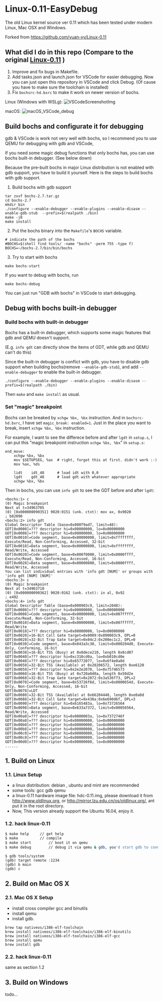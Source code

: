 Linux-0.11-EasyDebug
==========

The old Linux kernel source ver 0.11 which has been tested under modern Linux,  Mac OSX and Windows.

Forked from https://github.com/yuan-xy/Linux-0.11

## What did I do in this repo (Compare to the original [Linux-0.11](https://github.com/yuan-xy/Linux-0.11) )
1. Improve and fix bugs in Makefile.
2. Add tasks.json and launch.json for VSCode for easier debugging. Now you can just open this repository in VSCode and click Debug. (Of cause you have to make sure the toolchain is installed)
3. Fix `bochsrc-hd.bxrc` to make it work on newer version of bochs.

Linux (Windows with WSLg):
![VSCodeScreenshotImg](https://github.com/liyafe1997/Linux-0.11-EasyDebug/assets/18359157/7c0cf92d-4650-4fdb-88fb-e1443fe012a0)

macOS:
![macOS_VSCode_debug](https://github.com/liyafe1997/Linux-0.11-EasyDebug/assets/18359157/2ec5caa6-b329-478a-8b2e-950a6e8b68d4)

## Build bochs and configurate it for debugging
gdb & VSCode is work not very well with bochs, so I recommend you to use QEMU for debugging with gdb and VSCode,

If you need some magic debug functions that only bochs has, you can use bochs built-in debugger. (See below down)

Because the pre-built bochs in major Linux distribution is not enabled with gdb support, you have to build it yourself.
Here is the steps to build bochs with gdb support.

1. Build bochs with gdb support
```
tar zxvf bochs-2.7.tar.gz
cd bochs-2.7
mkdir bin
./configure --enable-debugger --enable-plugins --enable-disasm --enable-gdb-stub  --prefix=$(realpath ./bin)
make -j8
make install
```
2. Put the bochs binary into the `Makefile`'s `BOCHS` variable.
```
# indicate the path of the bochs
#BOCHS=$(shell find tools/ -name "bochs" -perm 755 -type f)
BOCHS=~/bochs-2.7/bin/bin/bochs
```

3. Try to start with bochs
```
make bochs-start
```
If you want to debug with bochs, run
```
make bochs-debug
```
You can just run "GDB with bochs" in VSCode to start debugging.

## Debug with bochs built-in debugger
### Build bochs with built-in debugger
Bochs has a built-in debugger, which supports some magic features that gdb and QEMU doesn't support.

(E.g. `info gdt` can directly show the items of GDT, while gdb and QEMU can't do this)

Since the built-in debugger is conflict with gdb, you have to disable gdb support when building bochs(remove `--enable-gdb-stub`), and add `--enable-debugger` to enable the built-in debugger.
```
./configure --enable-debugger --enable-plugins --enable-disasm --prefix=$(realpath ./bin)
```
Then `make` and `make install` as usual.

### Set "magic" breakpoint
Bochs can be breaked by `xchgw %bx, %bx` instruction. And in `bochsrc-hd.bxrc`, I have set `magic_break: enabled=1`.
Just in the place you want to break, insert `xchgw %bx, %bx` instruction.

For example, I want to see the differece before and after `lgdt` in `setup.s`, I can put this "magic breakpoint instruction `xchgw %bx, %bx`" in `setup.s`:

```
end_move:
	xchgw %bx, %bx
	mov	$SETUPSEG, %ax	# right, forgot this at first. didn't work :-)
	mov	%ax, %ds
	
	lidt	idt_48		# load idt with 0,0
	lgdt	gdt_48		# load gdt with whatever appropriate
	xchgw %bx, %bx
```

Then in bochs, you can use `info gdt` to see the GDT before and after `lgdt`:

```
<bochs:1> c
(0) Magic breakpoint
Next at t=34963705
(0) [0x000000090351] 9020:0151 (unk. ctxt): mov ax, 0x9020            ; b82090
<bochs:2> info gdt
Global Descriptor Table (base=0x000f9ad7, limit=48):
GDT[0x0000]=??? descriptor hi=0x00000000, lo=0x00000000
GDT[0x0008]=??? descriptor hi=0x00000000, lo=0x00000000
GDT[0x0010]=Code segment, base=0x00000000, limit=0xffffffff, Execute/Read, Non-Conforming, Accessed, 32-bit
GDT[0x0018]=Data segment, base=0x00000000, limit=0xffffffff, Read/Write, Accessed
GDT[0x0020]=Code segment, base=0x000f0000, limit=0x0000ffff, Execute/Read, Non-Conforming, Accessed, 16-bit
GDT[0x0028]=Data segment, base=0x00000000, limit=0x0000ffff, Read/Write, Accessed
You can list individual entries with 'info gdt [NUM]' or groups with 'info gdt [NUM] [NUM]'
<bochs:3> c
(0) Magic breakpoint
Next at t=34963710
(0) [0x000000090362] 9020:0162 (unk. ctxt): in al, 0x92               ; e492
<bochs:4> info gdt
Global Descriptor Table (base=0x000903c9, limit=2048):
GDT[0x0000]=??? descriptor hi=0x00000000, lo=0x00000000
GDT[0x0008]=Code segment, base=0x00000000, limit=0x007fffff, Execute/Read, Non-Conforming, 32-bit
GDT[0x0010]=Data segment, base=0x00000000, limit=0x007fffff, Read/Write
GDT[0x0018]=??? descriptor hi=0x08000000, lo=0x00000000
GDT[0x0020]=16-Bit Call Gate target=0x0009:0x890003c9, DPL=0
GDT[0x0028]=32-Bit Trap Gate target=0x04c2:0x200ec1c2, DPL=0
GDT[0x0030]=Code segment, base=0x043a3c30, limit=0x000204d0, Execute-Only, Conforming, 16-bit
GDT[0x0038]=16-Bit TSS (Busy) at 0x0dece210, length 0x8cd07
GDT[0x0040]=??? descriptor hi=0xc310cd0a, lo=0xb010cd0e
GDT[0x0048]=??? descriptor hi=0x65772077, lo=0x6f4e0a0d
GDT[0x0050]=32-Bit TSS (Available) at 0x20206572, length 0xe6120
GDT[0x0058]=??? descriptor hi=0x2e2e2070, lo=0x75746573
GDT[0x0060]=16-Bit TSS (Busy) at 0x720a0d0a, length 0x50d2e
GDT[0x0068]=32-Bit Trap Gate target=0x2072:0x3a536f73, DPL=2
GDT[0x0070]=Code segment, base=0x53726f6d, limit=0x0000654d, Execute-Only, Non-Conforming, Accessed, 16-bit
GDT[0x0078]=LDT
GDT[0x0080]=32-Bit TSS (Available) at 0x66204448, length 0xe0a0d
GDT[0x0088]=32-Bit Call Gate target=0x430a:0x6e690d6f, DPL=3
GDT[0x0090]=??? descriptor hi=0x6165483a, lo=0x73726564
GDT[0x0098]=Data segment, base=0x633a7372, limit=0x00056564, Read/Write, Accessed
GDT[0x00a0]=??? descriptor hi=0x0000003a, lo=0x7372746f
GDT[0x00a8]=??? descriptor hi=0x00000000, lo=0x00000000
GDT[0x00b0]=??? descriptor hi=0x00000000, lo=0x00000000
GDT[0x00b8]=??? descriptor hi=0x00000000, lo=0x00000000
GDT[0x00c0]=??? descriptor hi=0x00000000, lo=0x00000000
GDT[0x00c8]=??? descriptor hi=0x00000000, lo=0x00000000
GDT[0x00d0]=??? descriptor hi=0x00000000, lo=0x00000000
......
```

## 1. Build on Linux

### 1.1. Linux Setup

* a linux distribution: debian , ubuntu and mint are recommended
* some tools: gcc gdb qemu
* a linux-0.11 hardware image file: hdc-0.11.img, please download it from http://www.oldlinux.org, or http://mirror.lzu.edu.cn/os/oldlinux.org/, ant put it in the root directory.
* Now, This version already support the Ubuntu 16.04, enjoy it.

### 1.2. hack linux-0.11
```bash
$ make help		// get help
$ make  		// compile
$ make start		// boot it on qemu
$ make debug		// debug it via qemu & gdb, you'd start gdb to connect it.
```
```gdb
$ gdb tools/system
(gdb) target remote :1234
(gdb) b main
(gdb) c
```

## 2. Build on Mac OS X

### 2.1. Mac OS X Setup

* install cross compiler gcc and binutils
* install qemu
* install gdb.

```
brew tap nativeos/i386-elf-toolchain
brew install nativeos/i386-elf-toolchain/i386-elf-binutils
brew install nativeos/i386-elf-toolchain/i386-elf-gcc
brew install qemu
brew install gdb
```


### 2.2. hack linux-0.11
same as section 1.2


## 3. Build on Windows
todo...
